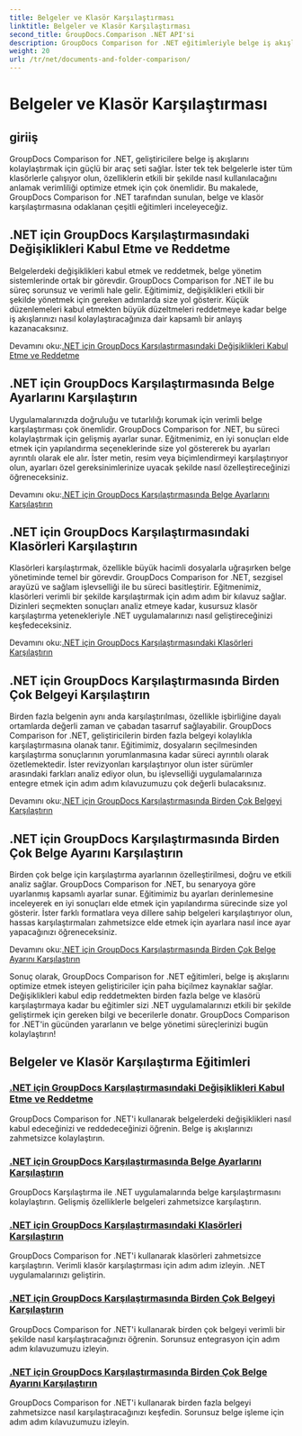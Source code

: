 ```yaml
---
title: Belgeler ve Klasör Karşılaştırması
linktitle: Belgeler ve Klasör Karşılaştırması
second_title: GroupDocs.Comparison .NET API'si
description: GroupDocs Comparison for .NET eğitimleriyle belge iş akışlarını kolaylaştırmayı öğrenin. Değişiklikleri kabul edin, reddedin ve belgeleri ve klasörleri zahmetsizce karşılaştırın.
weight: 20
url: /tr/net/documents-and-folder-comparison/
---
```


# Belgeler ve Klasör Karşılaştırması

## giriiş

GroupDocs Comparison for .NET, geliştiricilere belge iş akışlarını kolaylaştırmak için güçlü bir araç seti sağlar. İster tek tek belgelerle ister tüm klasörlerle çalışıyor olun, özelliklerin etkili bir şekilde nasıl kullanılacağını anlamak verimliliği optimize etmek için çok önemlidir. Bu makalede, GroupDocs Comparison for .NET tarafından sunulan, belge ve klasör karşılaştırmasına odaklanan çeşitli eğitimleri inceleyeceğiz.

## .NET için GroupDocs Karşılaştırmasındaki Değişiklikleri Kabul Etme ve Reddetme

Belgelerdeki değişiklikleri kabul etmek ve reddetmek, belge yönetim sistemlerinde ortak bir görevdir. GroupDocs Comparison for .NET ile bu süreç sorunsuz ve verimli hale gelir. Eğitimimiz, değişiklikleri etkili bir şekilde yönetmek için gereken adımlarda size yol gösterir. Küçük düzenlemeleri kabul etmekten büyük düzeltmeleri reddetmeye kadar belge iş akışlarınızı nasıl kolaylaştıracağınıza dair kapsamlı bir anlayış kazanacaksınız.

 Devamını oku:[.NET için GroupDocs Karşılaştırmasındaki Değişiklikleri Kabul Etme ve Reddetme](./accept-reject-changes-dotnet/)

## .NET için GroupDocs Karşılaştırmasında Belge Ayarlarını Karşılaştırın

Uygulamalarınızda doğruluğu ve tutarlılığı korumak için verimli belge karşılaştırması çok önemlidir. GroupDocs Comparison for .NET, bu süreci kolaylaştırmak için gelişmiş ayarlar sunar. Eğitmenimiz, en iyi sonuçları elde etmek için yapılandırma seçeneklerinde size yol göstererek bu ayarları ayrıntılı olarak ele alır. İster metin, resim veya biçimlendirmeyi karşılaştırıyor olun, ayarları özel gereksinimlerinize uyacak şekilde nasıl özelleştireceğinizi öğreneceksiniz.

 Devamını oku:[.NET için GroupDocs Karşılaştırmasında Belge Ayarlarını Karşılaştırın](./compare-documents-settings-dotnet/)

## .NET için GroupDocs Karşılaştırmasındaki Klasörleri Karşılaştırın

Klasörleri karşılaştırmak, özellikle büyük hacimli dosyalarla uğraşırken belge yönetiminde temel bir görevdir. GroupDocs Comparison for .NET, sezgisel arayüzü ve sağlam işlevselliği ile bu süreci basitleştirir. Eğitmenimiz, klasörleri verimli bir şekilde karşılaştırmak için adım adım bir kılavuz sağlar. Dizinleri seçmekten sonuçları analiz etmeye kadar, kusursuz klasör karşılaştırma yetenekleriyle .NET uygulamalarınızı nasıl geliştireceğinizi keşfedeceksiniz.

 Devamını oku:[.NET için GroupDocs Karşılaştırmasındaki Klasörleri Karşılaştırın](./compare-folders-dotnet/)

## .NET için GroupDocs Karşılaştırmasında Birden Çok Belgeyi Karşılaştırın

Birden fazla belgenin aynı anda karşılaştırılması, özellikle işbirliğine dayalı ortamlarda değerli zaman ve çabadan tasarruf sağlayabilir. GroupDocs Comparison for .NET, geliştiricilerin birden fazla belgeyi kolaylıkla karşılaştırmasına olanak tanır. Eğitimimiz, dosyaların seçilmesinden karşılaştırma sonuçlarının yorumlanmasına kadar süreci ayrıntılı olarak özetlemektedir. İster revizyonları karşılaştırıyor olun ister sürümler arasındaki farkları analiz ediyor olun, bu işlevselliği uygulamalarınıza entegre etmek için adım adım kılavuzumuzu çok değerli bulacaksınız.

 Devamını oku:[.NET için GroupDocs Karşılaştırmasında Birden Çok Belgeyi Karşılaştırın](./compare-multiple-documents-dotnet/)

## .NET için GroupDocs Karşılaştırmasında Birden Çok Belge Ayarını Karşılaştırın

Birden çok belge için karşılaştırma ayarlarının özelleştirilmesi, doğru ve etkili analiz sağlar. GroupDocs Comparison for .NET, bu senaryoya göre uyarlanmış kapsamlı ayarlar sunar. Eğitimimiz bu ayarları derinlemesine inceleyerek en iyi sonuçları elde etmek için yapılandırma sürecinde size yol gösterir. İster farklı formatlara veya dillere sahip belgeleri karşılaştırıyor olun, hassas karşılaştırmaları zahmetsizce elde etmek için ayarlara nasıl ince ayar yapacağınızı öğreneceksiniz.

 Devamını oku:[.NET için GroupDocs Karşılaştırmasında Birden Çok Belge Ayarını Karşılaştırın](./compare-multiple-documents-settings-dotnet/)

Sonuç olarak, GroupDocs Comparison for .NET eğitimleri, belge iş akışlarını optimize etmek isteyen geliştiriciler için paha biçilmez kaynaklar sağlar. Değişiklikleri kabul edip reddetmekten birden fazla belge ve klasörü karşılaştırmaya kadar bu eğitimler sizi .NET uygulamalarınızı etkili bir şekilde geliştirmek için gereken bilgi ve becerilerle donatır. GroupDocs Comparison for .NET'in gücünden yararlanın ve belge yönetimi süreçlerinizi bugün kolaylaştırın!
## Belgeler ve Klasör Karşılaştırma Eğitimleri
### [.NET için GroupDocs Karşılaştırmasındaki Değişiklikleri Kabul Etme ve Reddetme](./accept-reject-changes-dotnet/)
GroupDocs Comparison for .NET'i kullanarak belgelerdeki değişiklikleri nasıl kabul edeceğinizi ve reddedeceğinizi öğrenin. Belge iş akışlarınızı zahmetsizce kolaylaştırın.
### [.NET için GroupDocs Karşılaştırmasında Belge Ayarlarını Karşılaştırın](./compare-documents-settings-dotnet/)
GroupDocs Karşılaştırma ile .NET uygulamalarında belge karşılaştırmasını kolaylaştırın. Gelişmiş özelliklerle belgeleri zahmetsizce karşılaştırın.
### [.NET için GroupDocs Karşılaştırmasındaki Klasörleri Karşılaştırın](./compare-folders-dotnet/)
GroupDocs Comparison for .NET'i kullanarak klasörleri zahmetsizce karşılaştırın. Verimli klasör karşılaştırması için adım adım izleyin. .NET uygulamalarınızı geliştirin.
### [.NET için GroupDocs Karşılaştırmasında Birden Çok Belgeyi Karşılaştırın](./compare-multiple-documents-dotnet/)
GroupDocs Comparison for .NET'i kullanarak birden çok belgeyi verimli bir şekilde nasıl karşılaştıracağınızı öğrenin. Sorunsuz entegrasyon için adım adım kılavuzumuzu izleyin.
### [.NET için GroupDocs Karşılaştırmasında Birden Çok Belge Ayarını Karşılaştırın](./compare-multiple-documents-settings-dotnet/)
GroupDocs Comparison for .NET'i kullanarak birden fazla belgeyi zahmetsizce nasıl karşılaştıracağınızı keşfedin. Sorunsuz belge işleme için adım adım kılavuzumuzu izleyin.